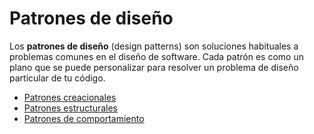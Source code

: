 # Patrones de diseño

Los **patrones de diseño** (design patterns) son soluciones habituales a problemas comunes en el diseño de software. Cada patrón es como un plano que se puede personalizar para resolver un problema de diseño particular de tu código.

* [Patrones creacionales](creational-patterns.md)
* [Patrones estructurales](structural-patterns.md)
* [Patrones de comportamiento](behavioral-patterns.md)
